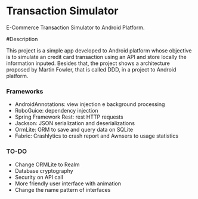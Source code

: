 # Transaction Simulator
E-Commerce Transaction Simulator to Android Platform.

#Description

This project is a simple app developed to Android platform whose objective is to simulate an credit card transaction using an API and store locally the information inputed. Besides that, the project shows a architecture proposed by Martin Fowler, that is called DDD, in a project to Android platform.

### Frameworks ###
- AndroidAnnotations: view injection e background processing
- RoboGuice: dependency injection
- Spring Framework Rest: rest HTTP requests
- Jackson: JSON serialization and deserializations
- OrmLite: ORM to save and query data on SQLite
- Fabric: Crashlytics to crash report and Awnsers to usage statistics

### TO-DO ###
- Change ORMLite to Realm
- Database cryptography
- Security on API call
- More friendly user interface with animation
- Change the name pattern of interfaces
